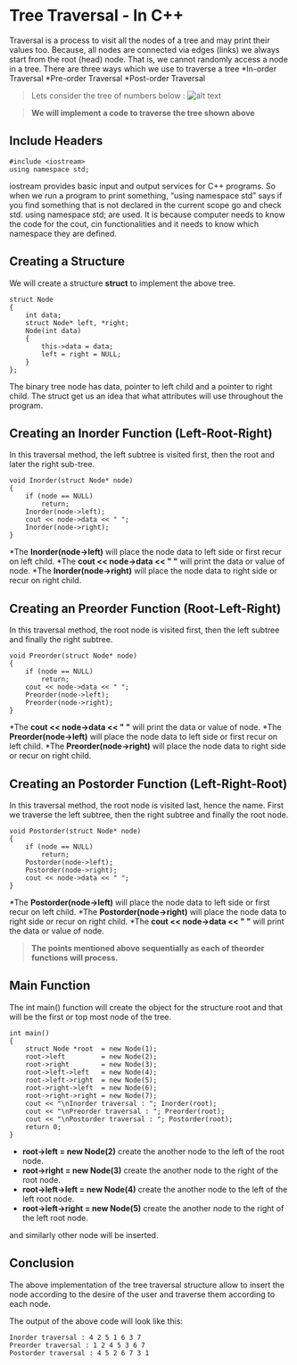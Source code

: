 # Tree Traversal - In C++
Traversal is a process to visit all the nodes of a tree and may print their values too. Because, all nodes are connected via edges (links) we always start from the root (head) node. That is, we cannot randomly access a node in a tree. There are three ways which we use to traverse a tree
*In-order Traversal
*Pre-order Traversal
*Post-order Traversal

> Lets consider the tree of numbers below :
![alt text](https://www.techiedelight.com/wp-content/uploads/Binary-Tree-3.png "Binary Tree Traversal")

> **We will implement a code to traverse the tree shown above**

## Include Headers

```
#include <iostream>
using namespace std;
```
 iostream provides basic input and output services for C++ programs. So when we run a program to print something, “using namespace std” says if you find something that is not declared in the current scope go and check std. using namespace std; are used. It is because computer needs to know the code for the cout, cin functionalities and it needs to know which namespace they are defined.

## Creating a Structure

We will create a structure **struct** to implement the above tree.

```
struct Node 
{ 
    int data; 
    struct Node* left, *right; 
    Node(int data) 
    { 
        this->data = data; 
        left = right = NULL; 
    } 
}; 
```
The binary tree node has data, pointer to left child and a pointer to right child. The struct get us an idea that what attributes will use throughout the program.

## Creating an Inorder Function (Left-Root-Right)

In this traversal method, the left subtree is visited first, then the root and later the right sub-tree.
```
void Inorder(struct Node* node) 
{ 
    if (node == NULL) 
        return; 
    Inorder(node->left); 
    cout << node->data << " "; 
    Inorder(node->right); 
} 

```
*The **Inorder(node->left)** will place the node data to left side or first recur on left child.
*The **cout << node->data << " "** will print the data or value of node.
*The **Inorder(node->right)** will place the node data to right side or recur on right child.



## Creating an Preorder Function (Root-Left-Right)

In this traversal method, the root node is visited first, then the left subtree and finally the right subtree.

```
void Preorder(struct Node* node) 
{ 
    if (node == NULL) 
        return; 
    cout << node->data << " ";
    Preorder(node->left);  
    Preorder(node->right); 
}

```
*The **cout << node->data << " "** will print the data or value of node.
*The **Preorder(node->left)** will place the node data to left side or first recur on left child.
*The **Preorder(node->right)** will place the node data to right side or recur on right child.

## Creating an Postorder Function (Left-Right-Root)

In this traversal method, the root node is visited last, hence the name. First we traverse the left subtree, then the right subtree and finally the root node.

```
void Postorder(struct Node* node) 
{ 
    if (node == NULL) 
        return; 
    Postorder(node->left); 
    Postorder(node->right); 
    cout << node->data << " "; 
} 
```
*The **Postorder(node->left)** will place the node data to left side or first recur on left child.
*The **Postorder(node->right)** will place the node data to right side or recur on right child.
*The **cout << node->data << " "** will print the data or value of node.

> **The points mentioned above sequentially as each of theorder functions will process.**
## Main Function

The int main() function will create the object for the structure root and that will be the first or top most node of the tree.
```
int main() 
{ 
    struct Node *root  = new Node(1); 
    root->left         = new Node(2); 
    root->right        = new Node(3); 
    root->left->left   = new Node(4); 
    root->left->right  = new Node(5);
    root->right->left  = new Node(6);
    root->right->right = new Node(7);
    cout << "\nInorder traversal : "; Inorder(root);  
    cout << "\nPreorder traversal : "; Preorder(root); 
    cout << "\nPostorder traversal : "; Postorder(root); 
    return 0; 
} 
```
* **root->left  = new Node(2)** create the another node to the  left of the root node.
* **root->right = new Node(3)** create the another node to the  right of the root node.
* **root->left->left  = new Node(4)** create the another node to the  left of the left root node.
* **root->left->right = new Node(5)** create the another node to the  right of the left root node.

and similarly other node will be inserted.

## Conclusion
The above implementation of the tree traversal structure allow to insert the node according to the desire of the user and traverse them according to each node.

The output of the above code will look like this:

```
Inorder traversal : 4 2 5 1 6 3 7 
Preorder traversal : 1 2 4 5 3 6 7 
Postorder traversal : 4 5 2 6 7 3 1 
```
